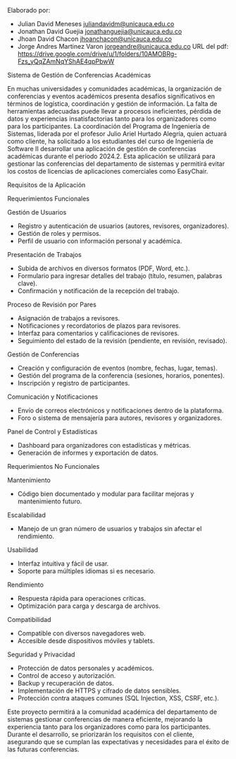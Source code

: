 Elaborado por:

- Julian David Meneses <juliandavidm@unicauca.edu.co>
- Jonathan David Guejia <jonathanguejia@unicauca.edu.co>
- Jhoan David Chacon <jhoanchacon@unicauca.edu.co>
- Jorge Andres Martinez Varon <jorgeandre@unicauca.edu.co>
URL del pdf: https://drive.google.com/drive/u/1/folders/10AMOBRg-Fzs_yQqZAmNqYShAE4qpPbwW

Sistema de Gestión de Conferencias Académicas

En muchas universidades y comunidades académicas, la organización de conferencias 
y eventos académicos presenta desafíos significativos en términos de logística, 
coordinación y gestión de información. La falta de herramientas adecuadas puede llevar 
a procesos ineficientes, pérdida de datos y experiencias insatisfactorias tanto para 
los organizadores como para los participantes.
La coordinación del Programa de Ingeniería de Sistemas, liderada por el profesor 
Julio Ariel Hurtado Alegría, quien actuará como cliente, ha solicitado a los estudiantes 
del curso de Ingeniería de Software II desarrollar una aplicación de gestión de conferencias 
académicas durante el periodo 2024.2.
Esta aplicación se utilizará para gestionar las conferencias del departamento de sistemas y 
permitirá evitar los costos de licencias de aplicaciones comerciales como EasyChair.

Requisitos de la Aplicación

Requerimientos Funcionales

Gestión de Usuarios
- Registro y autenticación de usuarios (autores, revisores, organizadores).
- Gestión de roles y permisos.
- Perfil de usuario con información personal y académica.

Presentación de Trabajos
- Subida de archivos en diversos formatos (PDF, Word, etc.).
- Formulario para ingresar detalles del trabajo (título, resumen, palabras clave).
- Confirmación y notificación de la recepción del trabajo.

Proceso de Revisión por Pares
- Asignación de trabajos a revisores.
- Notificaciones y recordatorios de plazos para revisores.
- Interfaz para comentarios y calificaciones de revisores.
- Seguimiento del estado de la revisión (pendiente, en revisión, revisado).

Gestión de Conferencias
- Creación y configuración de eventos (nombre, fechas, lugar, temas).
- Gestión del programa de la conferencia (sesiones, horarios, ponentes).
- Inscripción y registro de participantes.

Comunicación y Notificaciones
- Envío de correos electrónicos y notificaciones dentro de la plataforma.
- Foro o sistema de mensajería para autores, revisores y organizadores.

Panel de Control y Estadísticas
- Dashboard para organizadores con estadísticas y métricas.
- Generación de informes y exportación de datos.

Requerimientos No Funcionales

Mantenimiento
- Código bien documentado y modular para facilitar mejoras y mantenimiento futuro.

Escalabilidad
- Manejo de un gran número de usuarios y trabajos sin afectar el rendimiento.

Usabilidad
- Interfaz intuitiva y fácil de usar.
- Soporte para múltiples idiomas si es necesario.

Rendimiento
- Respuesta rápida para operaciones críticas.
- Optimización para carga y descarga de archivos.

Compatibilidad
- Compatible con diversos navegadores web.
- Accesible desde dispositivos móviles y tablets.

Seguridad y Privacidad
- Protección de datos personales y académicos.
- Control de acceso y autorización.
- Backup y recuperación de datos.
- Implementación de HTTPS y cifrado de datos sensibles.
- Protección contra ataques comunes (SQL Injection, XSS, CSRF, etc.).

Este proyecto permitirá a la comunidad académica del departamento de sistemas gestionar 
conferencias de manera eficiente, mejorando la experiencia tanto para los organizadores 
como para los participantes. Durante el desarrollo, se priorizarán los requisitos con el 
cliente, asegurando que se cumplan las expectativas y necesidades para el éxito de las 
futuras conferencias.
